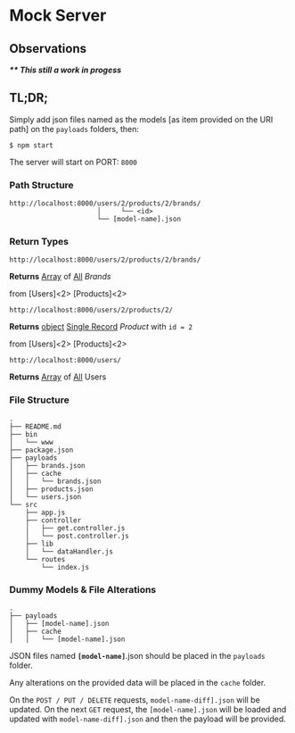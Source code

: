 # Mock Server #
## Observations ###
<i><b>** This still a work in progess</b></i>



## TL;DR; ##

Simply add json files named as the models [as item provided on the URI path] on the ```payloads``` folders, then:
```
$ npm start
```
The server will start on PORT: ```8000```

### Path Structure ###
```
http://localhost:8000/users/2/products/2/brands/
                      │     └── <id>
                      └── [model-name].json
```

### Return Types ###
```
http://localhost:8000/users/2/products/2/brands/
```

**Returns** <u>Array</u> of <u>All</u> _Brands_ 

from [Users]<2> [Products]<2>

```
http://localhost:8000/users/2/products/2/
```

**Returns** <u>object</u> <u>Single Record</u> _Product_ with ```id = 2``` 

from [Users]<2> [Products]<2>

```
http://localhost:8000/users/
```

**Returns** <u>Array</u> of <u>All</u> Users



### File Structure ###
```
.
├── README.md
├── bin
│   └── www
├── package.json
├── payloads
│   ├── brands.json
│   ├── cache
│   │   └── brands.json
│   ├── products.json
│   └── users.json
└── src
    ├── app.js
    ├── controller
    │   ├── get.controller.js
    │   └── post.controller.js
    ├── lib
    │   └── dataHandler.js
    └── routes
        └── index.js
```


### Dummy Models & File Alterations ###

```
.
├── payloads
│   ├── [model-name].json
│   ├── cache
│   │   └── [model-name].json
```

JSON files named <b>```[model-name]```</b>.json should be placed in the ```payloads``` folder.

Any alterations on the provided data will be placed in the ```cache``` folder.

On the ```POST / PUT / DELETE``` requests, ```model-name-diff].json``` will be updated.
On the next ```GET``` request, the ```[model-name].json``` will be loaded and updated with ```model-name-diff].json``` and then the payload will be provided.